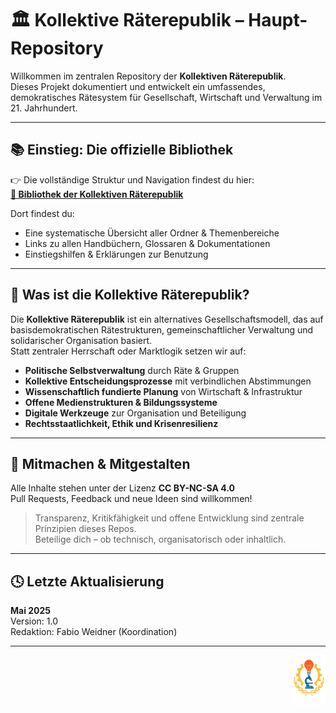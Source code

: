 # 🏛️ Kollektive Räterepublik – Haupt-Repository

Willkommen im zentralen Repository der **Kollektiven Räterepublik**.  
Dieses Projekt dokumentiert und entwickelt ein umfassendes, demokratisches Rätesystem für Gesellschaft, Wirtschaft und Verwaltung im 21. Jahrhundert.

---

## 📚 Einstieg: Die offizielle Bibliothek

👉 Die vollständige Struktur und Navigation findest du hier:  
**[📖 Bibliothek der Kollektiven Räterepublik](https://github.com/hades-dux/Kollektive-Raeterepublik/blob/main/Meta_und_Systemstruktur/00_Bibliothek_der_Kollektiven_Raeterepublik.md)**

Dort findest du:
- Eine systematische Übersicht aller Ordner & Themenbereiche
- Links zu allen Handbüchern, Glossaren & Dokumentationen
- Einstiegshilfen & Erklärungen zur Benutzung

---

## 🧠 Was ist die Kollektive Räterepublik?

Die **Kollektive Räterepublik** ist ein alternatives Gesellschaftsmodell, das auf basisdemokratischen Rätestrukturen, gemeinschaftlicher Verwaltung und solidarischer Organisation basiert.  
Statt zentraler Herrschaft oder Marktlogik setzen wir auf:

- **Politische Selbstverwaltung** durch Räte & Gruppen  
- **Kollektive Entscheidungsprozesse** mit verbindlichen Abstimmungen  
- **Wissenschaftlich fundierte Planung** von Wirtschaft & Infrastruktur  
- **Offene Medienstrukturen & Bildungssysteme**  
- **Digitale Werkzeuge** zur Organisation und Beteiligung  
- **Rechtsstaatlichkeit, Ethik und Krisenresilienz**

---

## 🤝 Mitmachen & Mitgestalten

Alle Inhalte stehen unter der Lizenz **CC BY-NC-SA 4.0**  
Pull Requests, Feedback und neue Ideen sind willkommen!

> Transparenz, Kritikfähigkeit und offene Entwicklung sind zentrale Prinzipien dieses Repos.  
> Beteilige dich – ob technisch, organisatorisch oder inhaltlich.

---

## 🕓 Letzte Aktualisierung

**Mai 2025**  
Version: 1.0  
Redaktion: Fabio Weidner (Koordination)

---

<p align="right">
  <img src="https://raw.githubusercontent.com/hades-dux/Kollektive-Raeterepublik/main/Meta_und_Systemstruktur/logo_offiziell.png" alt="Logo der Kollektiven Räterepublik" height="80">
</p>

